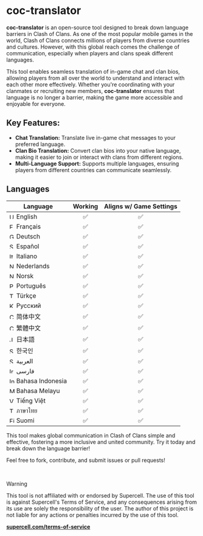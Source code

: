 # coc-translator

__coc-translator__ is an open-source tool designed to break down language barriers in Clash of Clans. As one of the most popular mobile games in the world, Clash of Clans connects millions of players from diverse countries and cultures. However, with this global reach comes the challenge of communication, especially when players and clans speak different languages.

This tool enables seamless translation of in-game chat and clan bios, allowing players from all over the world to understand and interact with each other more effectively. Whether you're coordinating with your clanmates or recruiting new members, __coc-translator__ ensures that language is no longer a barrier, making the game more accessible and enjoyable for everyone.

## Key Features:

- __Chat Translation:__ Translate live in-game chat messages to your preferred language.
- __Clan Bio Translation:__ Convert clan bios into your native language, making it easier to join or interact with clans from different regions.
- __Multi-Language Support:__ Supports multiple languages, ensuring players from different countries can communicate seamlessly.

## Languages
| Language          |    Working    | Aligns w/ Game Settings |
| ----------------- | :-----------: | :---------------------: |
| <img src="https://img.icons8.com/color/64/null/usa-circular.png" alt="United States flag" width="14" height="14" /> English           |✅|✅| [//]: # (English)
| <img src="https://img.icons8.com/color/64/null/france-circular.png" alt="France flag" width="14" height="14" /> Français              |✅|✅| [//]: # (French)
| <img src="https://img.icons8.com/color/64/null/germany-circular.png" alt="Germany flag" width="14" height="14" /> Deutsch             |✅|✅| [//]: # (Dutch)
| <img src="https://img.icons8.com/color/64/null/spain-circular.png" alt="Spain flag" width="14" height="14" /> Español                 |✅|✅| [//]: # (Spanish)
| <img src="https://img.icons8.com/color/64/null/italy-circular.png" alt="Italy flag" width="14" height="14" /> Italiano                |✅|✅| [//]: # (Italian)
| <img src="https://img.icons8.com/color/64/null/netherlands-circular.png" alt="Netherlands flag" width="14" height="14" /> Nederlands  |✅|✅| [//]: # ()
| <img src="https://img.icons8.com/color/64/null/norway-circular.png" alt="Norway flag" width="14" height="14" /> Norsk                 |✅|✅| [//]: # ()
| <img src="https://img.icons8.com/color/64/null/portugal-circular.png" alt="Portugal flag" width="14" height="14" /> Português         |✅|✅| [//]: # ()
| <img src="https://img.icons8.com/color/64/null/turkey-circular.png" alt="Turkey flag" width="14" height="14" /> Türkçe                |✅|✅| [//]: # (Turkish)
| <img src="https://img.icons8.com/color/64/null/kyrgyzstan-circular.png" alt="Kyrgyzstan flag" width="14" height="14" /> Русский       |✅|✅| [//]: # (Russian)
| <img src="https://img.icons8.com/color/64/null/china-circular.png" alt="China flag" width="14" height="14" /> 简体中文                 |✅|✅| [//]: # (Chinese Simplified)
| <img src="https://img.icons8.com/color/64/null/china-circular.png" alt="China flag" width="14" height="14" /> 繁體中文                 |✅|✅| [//]: # (Chinese Traditional)
| <img src="https://img.icons8.com/color/64/null/japan-circular.png" alt="Japan flag" width="14" height="14" /> 日本語                   |✅|✅| [//]: # (Japanese)
| <img src="https://img.icons8.com/color/64/null/south-korea-circular.png" alt="South Korea flag" width="14" height="14" /> 한국인       |✅|✅| [//]: # (Korean)
| <img src="https://img.icons8.com/color/64/null/saudi-arabia-circular.png" alt="Saudi Arabia flag" width="14" height="14" /> العربية       |✅|✅| [//]: # (Arabic)
| <img src="https://img.icons8.com/color/64/null/iran-circular.png" alt="Iran flag" width="14" height="14" /> فارسی                       |✅|✅| [//]: # ()
| <img src="https://img.icons8.com/color/64/null/indonesia-circular.png" alt="Indonesia flag" width="14" height="14" /> Bahasa Indonesia |✅|✅| [//]: # ()
| <img src="https://img.icons8.com/color/64/null/malaysia-circular.png" alt="Malaysia flag" width="14" height="14" /> Bahasa Melayu      |✅|✅| [//]: # ()
| <img src="https://img.icons8.com/color/64/null/vietnam-circular.png" alt="Vietnam flag" width="14" height="14" /> Tiếng Việt           |✅|✅| [//]: # ()
| <img src="https://img.icons8.com/color/64/null/thailand-circular.png" alt="Thailand flag" width="14" height="14" /> ภาษาไทย           |✅|✅| [//]: # (Thai)
| <img src="https://img.icons8.com/color/64/null/finland-circular.png" alt="Finland flag" width="14" height="14" /> Suomi                |✅|✅| [//]: # ()

This tool makes global communication in Clash of Clans simple and effective, fostering a more inclusive and united community. Try it today and break down the language barrier!

Feel free to fork, contribute, and submit issues or pull requests!

<br>

> [!WARNING]
>
> This tool is not affiliated with or endorsed by Supercell. The use of this tool is against Supercell's Terms of Service, and any consequences arising from its use are solely the responsibility of the user. The author of this project is not liable for any actions or penalties incurred by the use of this tool.
>
> <a href="https://supercell.com/en/terms-of-service/#:~:text=Use%20or%20take,express%20written%20consent.">__supercell.com/terms-of-service__</a>
